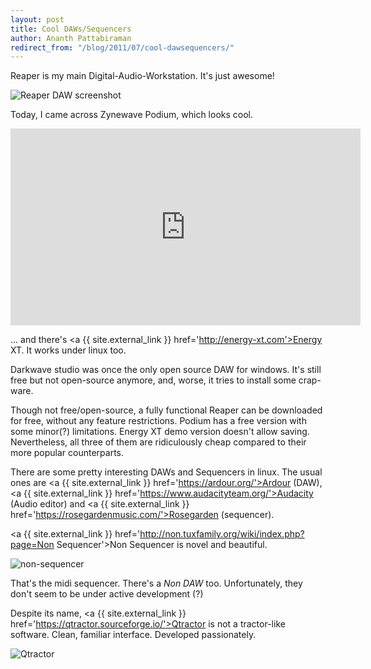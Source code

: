 ```yaml
---
layout: post
title: Cool DAWs/Sequencers
author: Ananth Pattabiraman
redirect_from: "/blog/2011/07/cool-dawsequencers/"
---
```


Reaper is my main Digital-Audio-Workstation. It's just awesome!

<img class="img-responsive" src="https://reaper.fm/siteimages/ss_v4_fp.jpg" alt="Reaper DAW screenshot" />

Today, I came across Zynewave Podium, which looks cool.
<div class="embed-responsive embed-responsive-16by9">
  <iframe class="embed-responsive-item" width="560" height="315" src="https://www.youtube-nocookie.com/embed/T3FaXcrNckE?rel=0" frameborder="0" allowfullscreen></iframe>
</div>

... and there's <a {{ site.external_link }} href='http://energy-xt.com'>Energy XT</a>. It works under linux too.

Darkwave studio was once the only open source DAW for windows. It's still free but not open-source
anymore, and, worse, it tries to install some crap-ware.

Though not free/open-source, a fully functional Reaper can be downloaded for free, without any feature restrictions. Podium has a free version with some minor(?) limitations. Energy XT demo version doesn't allow saving. Nevertheless, all three of them are ridiculously cheap compared to their more popular counterparts.  

There are some pretty interesting DAWs and Sequencers in linux. The usual ones are <a {{ site.external_link }} href='https://ardour.org/'>Ardour</a> (DAW), <a {{ site.external_link }} href='https://www.audacityteam.org/'>Audacity</a> (Audio editor) and <a {{ site.external_link }} href='https://rosegardenmusic.com/'>Rosegarden</a> (sequencer).

<a {{ site.external_link }} href='http://non.tuxfamily.org/wiki/index.php?page=Non Sequencer'>Non Sequencer</a> is novel and beautiful.

<img class="img-responsive" alt="non-sequencer" src="https://non-sequencer.tuxfamily.org/non-pattern-editor.png" />

That's the midi sequencer. There's a *Non DAW* too.  Unfortunately, they don't seem to be under active development (?)

Despite its name, <a {{ site.external_link }} href='https://qtractor.sourceforge.io/'>Qtractor</a> is not a tractor-like software. Clean, familiar interface. Developed passionately.

<img class="img-responsive" alt="Qtractor" src="https://qtractor.sourceforge.io/image/qtractor-screenshot8.png" />
